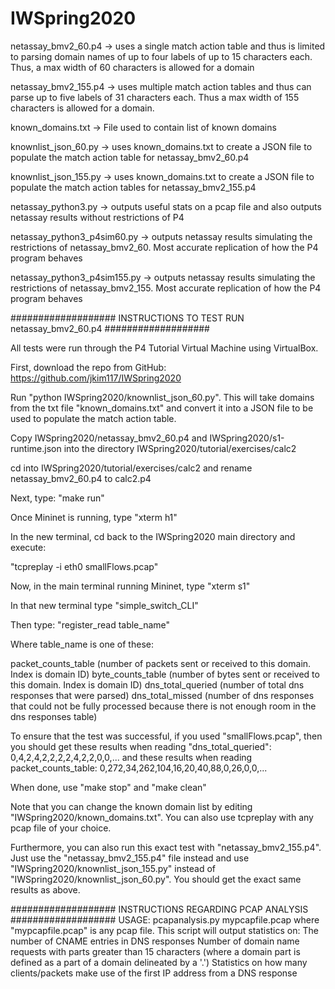 # IWSpring2020

netassay_bmv2_60.p4 -> uses a single match action table and thus is limited to parsing domain names of up to four labels of up to 15 characters each. Thus, a max width of 60 characters is allowed for a domain

netassay_bmv2_155.p4 -> uses multiple match action tables and thus can parse up to five labels of 31 characters each. Thus a max width of 155 characters is allowed for a domain.

known_domains.txt -> File used to contain list of known domains

knownlist_json_60.py -> uses known_domains.txt to create a JSON file to populate the match action table for netassay_bmv2_60.p4

knownlist_json_155.py -> uses known_domains.txt to create a JSON file to populate the match action tables for netassay_bmv2_155.p4

netassay_python3.py -> outputs useful stats on a pcap file and also outputs netassay results without restrictions of P4

netassay_python3_p4sim60.py -> outputs netassay results simulating the restrictions of netassay_bmv2_60. Most accurate replication of how the P4 program behaves

netassay_python3_p4sim155.py -> outputs netassay results simulating the restrictions of netassay_bmv2_155. Most accurate replication of how the P4 program behaves

################### INSTRUCTIONS TO TEST RUN netassay_bmv2_60.p4 ###################

All tests were run through the P4 Tutorial Virtual Machine using VirtualBox.

First, download the repo from GitHub: https://github.com/jkim117/IWSpring2020

Run "python IWSpring2020/knownlist_json_60.py". This will take domains from the txt file "known_domains.txt" and convert it into a JSON file to be used to populate the match action table.

Copy IWSpring2020/netassay_bmv2_60.p4 and IWSpring2020/s1-runtime.json into the directory IWSpring2020/tutorial/exercises/calc2

cd into IWSpring2020/tutorial/exercises/calc2 and rename netassay_bmv2_60.p4 to calc2.p4

Next, type: "make run"

Once Mininet is running, type "xterm h1"

In the new terminal, cd back to the IWSpring2020 main directory and execute:

"tcpreplay -i eth0 smallFlows.pcap"

Now, in the main terminal running Mininet, type "xterm s1"

In that new terminal type "simple_switch_CLI"

Then type: "register_read table_name"

Where table_name is one of these:

packet_counts_table (number of packets sent or received to this domain. Index is domain ID)
byte_counts_table (number of bytes sent or received to this domain. Index is domain ID)
dns_total_queried (number of total dns responses that were parsed)
dns_total_missed (number of dns responses that could not be fully processed because there is not enough room in the dns responses table)

To ensure that the test was successful, if you used "smallFlows.pcap", then you should get these results when reading "dns_total_queried":
0,4,2,4,2,2,2,2,4,2,2,0,0,...
and these results when reading packet_counts_table:
0,272,34,262,104,16,20,40,88,0,26,0,0,...

When done, use "make stop" and "make clean"

Note that you can change the known domain list by editing "IWSpring2020/known_domains.txt". You can also use tcpreplay with any pcap file of your choice.

Furthermore, you can also run this exact test with "netassay_bmv2_155.p4". Just use the "netassay_bmv2_155.p4" file instead and use "IWSpring2020/knownlist_json_155.py" instead of "IWSpring2020/knownlist_json_60.py". You should
get the exact same results as above.

################### INSTRUCTIONS REGARDING PCAP ANALYSIS ###################
USAGE: pcapanalysis.py mypcapfile.pcap
where "mypcapfile.pcap" is any pcap file. This script will output statistics on:
The number of CNAME entries in DNS responses
Number of domain name requests with parts greater than 15 characters (where a domain part is defined as a part of a domain delineated by a '.')
Statistics on how many clients/packets make use of the first IP address from a DNS response

